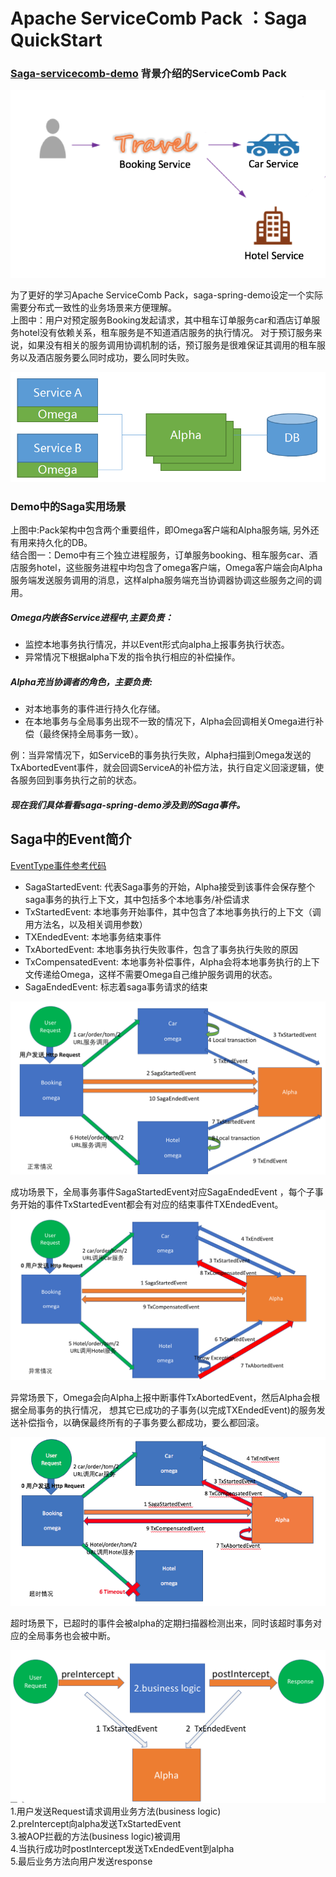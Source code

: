 # Apache ServiceComb Pack ：Saga QuickStart
### [Saga-servicecomb-demo](https://github.com/apache/servicecomb-pack/tree/master/demo/saga-spring-demo) 背景介绍的ServiceComb Pack

![Saga demo背景](static_files/pack_demo.png)

为了更好的学习Apache ServiceComb Pack，saga-spring-demo设定一个实际需要分布式一致性的业务场景来方便理解。  
上图中：用户对预定服务Booking发起请求，其中租车订单服务car和酒店订单服务hotel没有依赖关系，租车服务是不知道酒店服务的执行情况。 对于预订服务来说，如果没有相关的服务调用协调机制的话，预订服务是很难保证其调用的租车服务以及酒店服务要么同时成功，要么同时失败。  

![Saga demo背景](static_files/pack_arc.png)

### Demo中的Saga实用场景
上图中:Pack架构中包含两个重要组件，即Omega客户端和Alpha服务端, 另外还有用来持久化的DB。  
结合图一：Demo中有三个独立进程服务，订单服务booking、租车服务car、酒店服务hotel，这些服务进程中均包含了omega客户端，Omega客户端会向Alpha服务端发送服务调用的消息，这样alpha服务端充当协调器协调这些服务之间的调用。  

##### Omega内嵌各Service进程中,主要负责：
* 监控本地事务执行情况，并以Event形式向alpha上报事务执行状态。  
* 异常情况下根据alpha下发的指令执行相应的补偿操作。    

##### Alpha充当协调者的角色，主要负责:
* 对本地事务的事件进行持久化存储。  
* 在本地事务与全局事务出现不一致的情况下，Alpha会回调相关Omega进行补偿（最终保持全局事务一致）。  

例：当异常情况下，如ServiceB的事务执行失败，Alpha扫描到Omega发送的TxAbortedEvent事件，就会回调ServiceA的补偿方法，执行自定义回滚逻辑，使各服务回到事务执行之前的状态。  

##### 现在我们具体看看saga-spring-demo涉及到的Saga事件。

## Saga中的Event简介
[EventType事件参考代码](https://github.com/apache/servicecomb-pack/blob/master/pack-common/src/main/java/org/apache/servicecomb/pack/common/EventType.java)

* SagaStartedEvent: 代表Saga事务的开始，Alpha接受到该事件会保存整个saga事务的执行上下文，其中包括多个本地事务/补偿请求  
* TxStartedEvent: 本地事务开始事件，其中包含了本地事务执行的上下文（调用方法名，以及相关调用参数）
* TXEndedEvent: 本地事务结束事件  
* TxAbortedEvent: 本地事务执行失败事件，包含了事务执行失败的原因  
* TxCompensatedEvent: 本地事务补偿事件，Alpha会将本地事务执行的上下文传递给Omega，这样不需要Omega自己维护服务调用的状态。
* SagaEndedEvent: 标志着saga事务请求的结束  

![成功场景](static_files/Success.png)

成功场景下，全局事务事件SagaStartedEvent对应SagaEndedEvent ，每个子事务开始的事件TxStartedEvent都会有对应的结束事件TXEndedEvent。
![异常场景](static_files/Exception.png)

异常场景下，Omega会向Alpha上报中断事件TxAbortedEvent，然后Alpha会根据全局事务的执行情况， 想其它已成功的子事务(以完成TXEndedEvent)的服务发送补偿指令，以确保最终所有的子事务要么都成功，要么都回滚。

![超时场景](static_files/Timeout.png)

超时场景下，已超时的事件会被alpha的定期扫描器检测出来，同时该超时事务对应的全局事务也会被中断。  

![恢复机制](static_files/defaultRecovery.png)
1.用户发送Request请求调用业务方法(business logic)  
2.preIntercept向alpha发送TxStartedEvent  
3.被AOP拦截的方法(business logic)被调用  
4.当执行成功时postIntercept发送TxEndedEvent到alpha  
5.最后业务方法向用户发送response  
